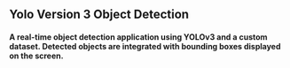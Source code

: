 ## Yolo Version 3 Object Detection
#### A real-time object detection application using YOLOv3 and a custom dataset. Detected objects are integrated with bounding boxes displayed on the screen.
